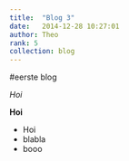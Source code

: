 ```yaml
---
title:  "Blog 3"
date:   2014-12-28 10:27:01
author: Theo
rank: 5
collection: blog
---
```


#eerste blog

_Hoi_

__Hoi__

* Hoi
* blabla
* booo
